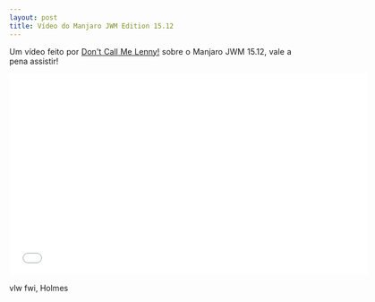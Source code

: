 ```yaml
---
layout: post
title: Vídeo do Manjaro JWM Edition 15.12
---
```


<p style="text-align: justify;">Um vídeo feito por <a href="https://www.youtube.com/channel/UCRuUzEZux8Y6yISPeGDIHdg">Don't Call Me Lenny!</a> sobre o Manjaro JWM 15.12, vale a pena assistir!</p>

<iframe width="640" height="360" src="//www.youtube.com/embed/SR22DocRS1U?feature=player_detailpage" frameborder="0" allowfullscreen></iframe>

vlw fwi, Holmes
